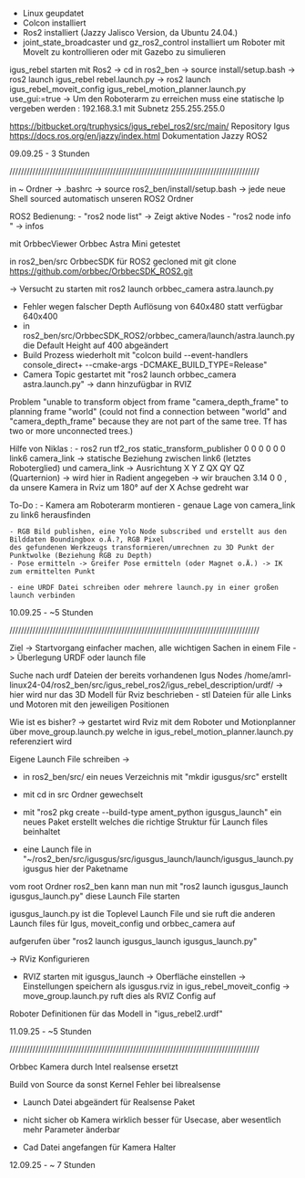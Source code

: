 - Linux geupdatet
- Colcon installiert
- Ros2 installiert (Jazzy Jalisco Version, da Ubuntu 24.04.)
- joint_state_broadcaster und gz_ros2_control installiert
um Roboter mit MoveIt zu kontrollieren oder mit Gazebo zu simulieren

igus_rebel starten mit Ros2 -> cd in ros2_ben -> source install/setup.bash
 -> ros2 launch igus_rebel rebel.launch.py
-> ros2 launch igus_rebel_moveit_config igus_rebel_motion_planner.launch.py
use_gui:=true
-> Um den Roboterarm zu erreichen muss eine statische Ip vergeben werden : 192.168.3.1 mit Subnetz 255.255.255.0

https://bitbucket.org/truphysics/igus_rebel_ros2/src/main/ Repository Igus
https://docs.ros.org/en/jazzy/index.html Dokumentation Jazzy ROS2

09.09.25 - 3 Stunden

///////////////////////////////////////////////////////////////////////////////////////

in ~ Ordner -> .bashrc -> source ros2_ben/install/setup.bash ->
jede neue Shell sourced automatisch unseren ROS2 Ordner

ROS2 Bedienung:
	- "ros2 node list" -> Zeigt aktive Nodes
	- "ros2 node info <nodename>" -> infos

mit OrbbecViewer Orbbec Astra Mini getestet

in ros2_ben/src OrbbecSDK für ROS2 gecloned mit git clone https://github.com/orbbec/OrbbecSDK_ROS2.git

-> Versucht zu starten mit ros2 launch orbbec_camera astra.launch.py
- Fehler wegen falscher Depth Auflösung von 640x480 statt verfügbar 640x400
- in ros2_ben/src/OrbbecSDK_ROS2/orbbec_camera/launch/astra.launch.py die Default Height auf 400 abgeändert
- Build Prozess wiederholt mit  "colcon build --event-handlers  console_direct+  --cmake-args  -DCMAKE_BUILD_TYPE=Release"
- Camera Topic gestartet mit "ros2 launch orbbec_camera astra.launch.py" -> dann hinzufügbar in RVIZ

Problem "unable to transform object from frame "camera_depth_frame" to planning frame "world"
(could not find a connection between "world" and "camera_depth_frame" because they are not part of the same tree.
 Tf has two or more unconnected trees.)

Hilfe von Niklas :
	- ros2 run tf2_ros static_transform_publisher 0 0 0 0 0 0 link6 camera_link
-> statische Beziehung zwischen link6 (letztes Roboterglied) und camera_link
-> Ausrichtung X Y Z QX QY QZ (Quarternion)
-> wird hier in Radient angegeben -> wir brauchen 3.14 0 0 , da unsere Kamera in Rviz um 180° auf der X Achse gedreht
war


To-Do :
	- Kamera am Roboterarm montieren
	- genaue Lage von camera_link zu link6 herausfinden

	- RGB Bild publishen, eine Yolo Node subscribed und erstellt aus den Bilddaten Boundingbox o.Ä.?, RGB Pixel
	des gefundenen Werkzeugs transformieren/umrechnen zu 3D Punkt der Punktwolke (Beziehung RGB zu Depth)
	- Pose ermitteln -> Greifer Pose ermitteln (oder Magnet o.Ä.) -> IK zum ermittelten Punkt

	- eine URDF Datei schreiben oder mehrere launch.py in einer großen launch verbinden

10.09.25 - ~5 Stunden

///////////////////////////////////////////////////////////////////////////////////////

Ziel -> Startvorgang einfacher machen, alle wichtigen Sachen in einem File
-> Überlegung URDF oder launch file

Suche nach urdf Dateien der bereits vorhandenen Igus Nodes
/home/amrl-linux24-04/ros2_ben/src/igus_rebel_ros2/igus_rebel_description/urdf/
	-> hier wird nur das 3D Modell für Rviz beschrieben
	- stl Dateien für alle Links und Motoren mit den jeweiligen Positionen

Wie ist es bisher?
->
gestartet wird Rviz mit dem Roboter und Motionplanner über move_group.launch.py
welche in igus_rebel_motion_planner.launch.py referenziert wird


Eigene Launch File schreiben ->
- in ros2_ben/src/ ein neues Verzeichnis mit "mkdir igusgus/src" erstellt
- mit cd in src Ordner gewechselt
- mit
"ros2 pkg create --build-type ament_python igusgus_launch"
ein neues Paket erstellt welches die richtige Struktur für Launch files beinhaltet

- eine Launch file in
"~/ros2_ben/src/igusgus/src/igusgus_launch/launch/igusgus_launch.py
igusgus hier der Paketname

vom root Ordner ros2_ben kann man nun mit "ros2 launch igusgus_launch igusgus_launch.py" diese Launch File starten

igusgus_launch.py ist die Toplevel Launch File und sie ruft die anderen Launch files für Igus, moveit_config und orbbec_camera auf

aufgerufen über
"ros2 launch igusgus_launch igusgus_launch.py"

-> RViz Konfigurieren
- RVIZ starten mit igusgus_launch -> Oberfläche einstellen
-> Einstellungen speichern als igusgus.rviz in igus_rebel_moveit_config
-> move_group.launch.py ruft dies als RVIZ Config auf

Roboter Definitionen für das Modell in "igus_rebel2.urdf"

11.09.25 - ~5 Stunden

///////////////////////////////////////////////////////////////////////////////////////

Orbbec Kamera durch Intel realsense ersetzt

Build von Source da sonst Kernel Fehler bei librealsense
- Launch Datei abgeändert für Realsense Paket
- nicht sicher ob Kamera wirklich besser für Usecase, aber wesentlich mehr Parameter änderbar

- Cad Datei angefangen für Kamera Halter

12.09.25 - ~ 7 Stunden
